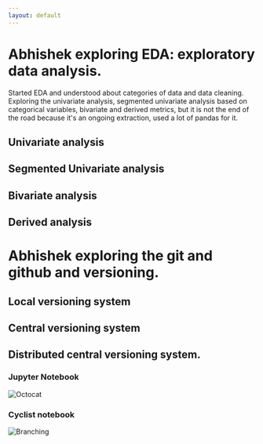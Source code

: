 ```yaml
---
layout: default
---
```


# Abhishek exploring EDA: exploratory data analysis.

Started EDA and understood about categories of data and data cleaning. Exploring the univariate analysis, segmented univariate analysis based on categorical variables, bivariate and derived metrics, but it is not the end of the road because it's an ongoing extraction, used a lot of pandas for it.

## Univariate analysis
## Segmented Univariate analysis
## Bivariate analysis
## Derived analysis

# Abhishek exploring the git and github and versioning.

## Local versioning system
## Central versioning system
## Distributed central versioning system.

### Jupyter Notebook

![Octocat](https://github.githubassets.com/images/icons/emoji/octocat.png)

### Cyclist notebook

![Branching](https://guides.github.com/activities/hello-world/branching.png)


